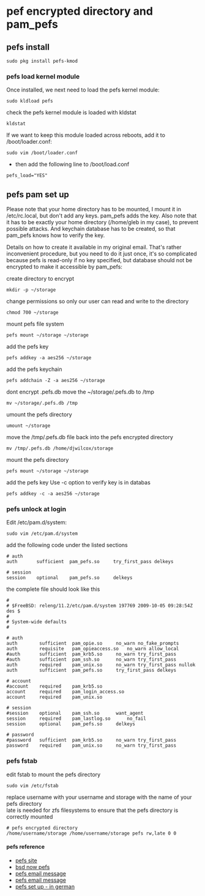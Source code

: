 # pef encrypted directory and pam_pefs

## pefs install

```
sudo pkg install pefs-kmod
```

### pefs load kernel module

Once installed, we next need to load the pefs kernel module:

```
sudo kldload pefs
```

check the pefs kernel module is loaded with kldstat

```
kldstat
```

If we want to keep this module loaded across reboots, add it to /boot/loader.conf:

```
sudo vim /boot/loader.conf
```

* then add the following line to /boot/load.conf

```
pefs_load="YES"
```

## pefs pam set up

Please note that your home directory has to be mounted, I mount it in
/etc/rc.local, but don't add any keys. pam_pefs adds the key. Also note
that it has to be exactly your home directory (/home/gleb in my case), to
prevent possible attacks. And keychain database has to be created, so
that pam_pefs knows how to verify the key.

Details on how to create it available in my original email. That's
rather inconvenient procedure, but you need to do it just once, it's so
complicated because pefs is read-only if no key specified, but database
should not be encrypted to make it accessible by pam_pefs:


create directory to encrypt

```
mkdir -p ~/storage
```

change permissions so only our user can read and write to the directory

```
chmod 700 ~/storage
```

mount pefs file system

```
pefs mount ~/storage ~/storage
```

add the pefs key

```
pefs addkey -a aes256 ~/storage
```

add the pefs keychain

```
pefs addchain -Z -a aes256 ~/storage
```

dont encrypt .pefs.db
move the ~/storage/.pefs.db to /tmp

```
mv ~/storage/.pefs.db /tmp
```

umount the pefs directory

```
umount ~/storage
```

move the /tmp/.pefs.db file back into the pefs encrypted directory

```
mv /tmp/.pefs.db /home/djwilcox/storage
```

mount the pefs directory

```
pefs mount ~/storage ~/storage
```

add the pefs key
Use -c option to verify key is in databas

```
pefs addkey -c -a aes256 ~/storage
```

### pefs unlock at login 

Edit /etc/pam.d/system:

```
sudo vim /etc/pam.d/system
```

add the following code under the listed sections

```
# auth
auth       sufficient  pam_pefs.so     try_first_pass delkeys

# session
session    optional    pam_pefs.so     delkeys
```

the complete file should look like this 

```
#
# $FreeBSD: releng/11.2/etc/pam.d/system 197769 2009-10-05 09:28:54Z des $
#
# System-wide defaults
#

# auth
auth		sufficient	pam_opie.so		no_warn no_fake_prompts
auth		requisite	pam_opieaccess.so	no_warn allow_local
#auth		sufficient	pam_krb5.so		no_warn try_first_pass
#auth		sufficient	pam_ssh.so		no_warn try_first_pass
auth		required	pam_unix.so		no_warn try_first_pass nullok
auth        sufficient  pam_pefs.so     try_first_pass delkeys

# account
#account	required	pam_krb5.so
account		required	pam_login_access.so
account		required	pam_unix.so

# session
#session	optional	pam_ssh.so		want_agent
session		required	pam_lastlog.so		no_fail
session     optional    pam_pefs.so     delkeys

# password
#password	sufficient	pam_krb5.so		no_warn try_first_pass
password	required	pam_unix.so		no_warn try_first_pass

```

### pefs fstab


edit fstab to mount the pefs directory

```
sudo vim /etc/fstab
```

replace username with your username and storage with the name of your pefs directory  
late is needed for zfs filesystems to ensure that the pefs directory is correctly mounted

```
# pefs encrypted directory
/home/username/storage /home/username/storage pefs rw,late 0 0
```

#### pefs reference

* [pefs site](http://pefs.io/)
* [bsd now pefs](http://www.bsdnow.tv/tutorials/pefs)
* [pefs email message](https://lists.freebsd.org/pipermail/freebsd-current/2010-September/019691.html)
* [pefs email message](https://lists.freebsd.org/pipermail/freebsd-current/2010-September/019708.html)
* [pefs set up - in german](https://wiki.bsdforen.de/howto:festplattenverschluesselung_mit_pefs?s[]=pefs)

